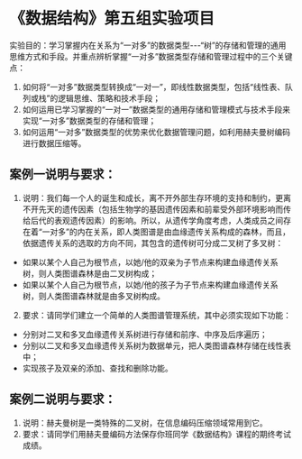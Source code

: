# 《数据结构》第五组实验项目
实验目的：学习掌握内在关系为“一对多”的数据类型---“树”的存储和管理的通用思维方式和手段。并重点辨析掌握“一对多”数据类型存储和管理过程中的三个关键点：
1. 如何将“一对多”数据类型转换成“一对一”，即线性数据类型，包括“线性表、队列或栈”的逻辑思维、策略和技术手段；
2.	如何运用已学习掌握的“一对一”数据类型的通用存储和管理模式与技术手段来实现“一对多”数据类型的存储和管理；
3.	如何运用“一对多”数据类型的优势来优化数据管理问题，如利用赫夫曼树编码进行数据压缩等。
## 案例一说明与要求：
1. 说明：我们每一个人的诞生和成长，离不开外部生存环境的支持和制约，更离不开先天的遗传因素（包括生物学的基因遗传因素和前辈受外部环境影响而传给后代的表观遗传因素）的影响。所以，从遗传学角度考虑，人类成员之间存在着“一对多”的内在关系，即人类图谱是由血缘遗传关系构成的森林，而且，依据遗传关系的选取的方向不同，其包含的遗传树可分成二叉树了多叉树：
- 如果以某个人自己为根节点，以她/他的双亲为子节点来构建血缘遗传关系树，则人类图谱森林是由二叉树构成；
- 如果以某个人自己为根节点，以她/他的孩子为子节点来构建血缘遗传关系树，则人类图谱森林就是由多叉树构成。
2. 要求：请同学们建立一个简单的人类图谱管理系统，其中必须实现如下功能：
- 分别对二叉和多叉血缘遗传关系树进行存储和前序、中序及后序遍历；
-  分别以二叉和多叉血缘遗传关系树为数据单元，把人类图谱森林存储在线性表中；
-  实现孩子及双亲的添加、查找和删除功能。
## 案例二说明与要求：
1.	说明：赫夫曼树是一类特殊的二叉树，在信息编码压缩领域常用到它。
2.	要求：请同学们用赫夫曼编码方法保存你班同学《数据结构》课程的期终考试成绩。

